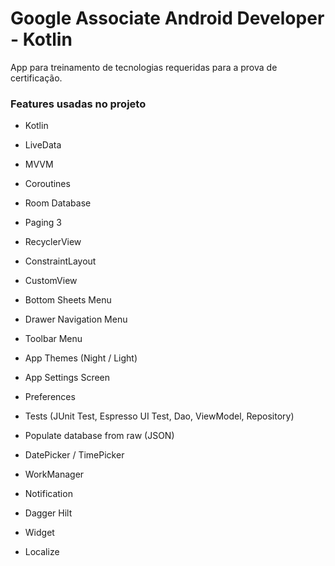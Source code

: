 # Google Associate Android Developer - Kotlin

App para treinamento de tecnologias requeridas para a prova de certificação.

### Features usadas no projeto

- Kotlin
- LiveData
- MVVM
- Coroutines
- Room Database
- Paging 3
- RecyclerView
- ConstraintLayout
- CustomView
- Bottom Sheets Menu
- Drawer Navigation Menu
- Toolbar Menu
- App Themes (Night / Light)
- App Settings Screen
- Preferences
- Tests (JUnit Test, Espresso UI Test, Dao, ViewModel, Repository)
- Populate database from raw (JSON)
- DatePicker / TimePicker
- WorkManager
- Notification

- Dagger Hilt
- Widget
- Localize